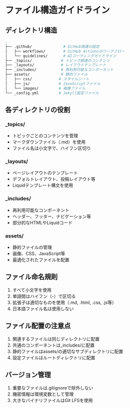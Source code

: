 # ファイル構造ガイドライン

## ディレクトリ構造

```bash
.
├── .github/              # GitHub関連の設定
│   ├── workflows/        # GitHub Actionsのワークフロー
│   └── guidelines/       # AIコーディングガイドライン
├── _topics/             # トピック関連のコンテンツ
├── _layouts/            # レイアウトテンプレート
├── _includes/           # 再利用可能なコンポーネント
├── assets/              # 静的ファイル
│   ├── css/            # スタイルシート
│   ├── js/             # JavaScriptファイル
│   └── images/         # 画像ファイル
└── _config.yml         # Jekyll設定ファイル
```

## 各ディレクトリの役割

### _topics/

- トピックごとのコンテンツを管理
- マークダウンファイル（.md）を使用
- ファイル名は小文字で、ハイフン区切り

### _layouts/

- ページレイアウトのテンプレート
- デフォルトレイアウト、投稿レイアウト等
- Liquidテンプレート構文を使用

### _includes/

- 再利用可能なコンポーネント
- ヘッダー、フッター、ナビゲーション等
- 部分的なHTMLやLiquidコード

### assets/

- 静的ファイルの管理
- 画像、CSS、JavaScript等
- 最適化されたファイルを配置

## ファイル命名規則

1. すべて小文字を使用
2. 単語間はハイフン（-）で区切る
3. 拡張子は適切なものを使用（.md, .html, .css, .js等）
4. 日本語ファイル名は使用しない

## ファイル配置の注意点

1. 関連するファイルは同じディレクトリに配置
2. 共通のコンポーネントは_includes/に配置
3. 静的ファイルはassets/の適切なサブディレクトリに配置
4. 設定ファイルはルートディレクトリに配置

## バージョン管理

1. 重要なファイルは.gitignoreで除外しない
2. 機密情報は環境変数として管理
3. 大きなバイナリファイルはGit LFSを使用
